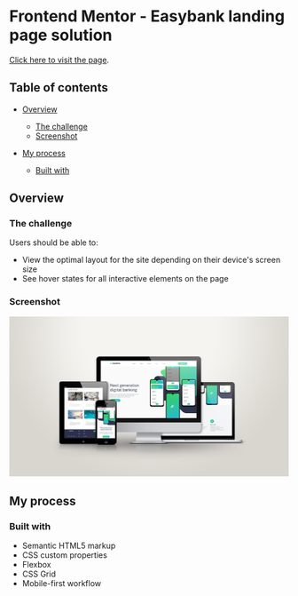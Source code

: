 # Frontend Mentor - Easybank landing page solution

[Click here to visit the page](https://aguspzs.github.io/bank-landing-page). 

## Table of contents

- [Overview](#overview)
  - [The challenge](#the-challenge)
  - [Screenshot](#screenshot)

- [My process](#my-process)
  - [Built with](#built-with)



## Overview

### The challenge

Users should be able to:

- View the optimal layout for the site depending on their device's screen size
- See hover states for all interactive elements on the page

### Screenshot
![](./web.png)


## My process

### Built with

- Semantic HTML5 markup
- CSS custom properties
- Flexbox
- CSS Grid
- Mobile-first workflow




